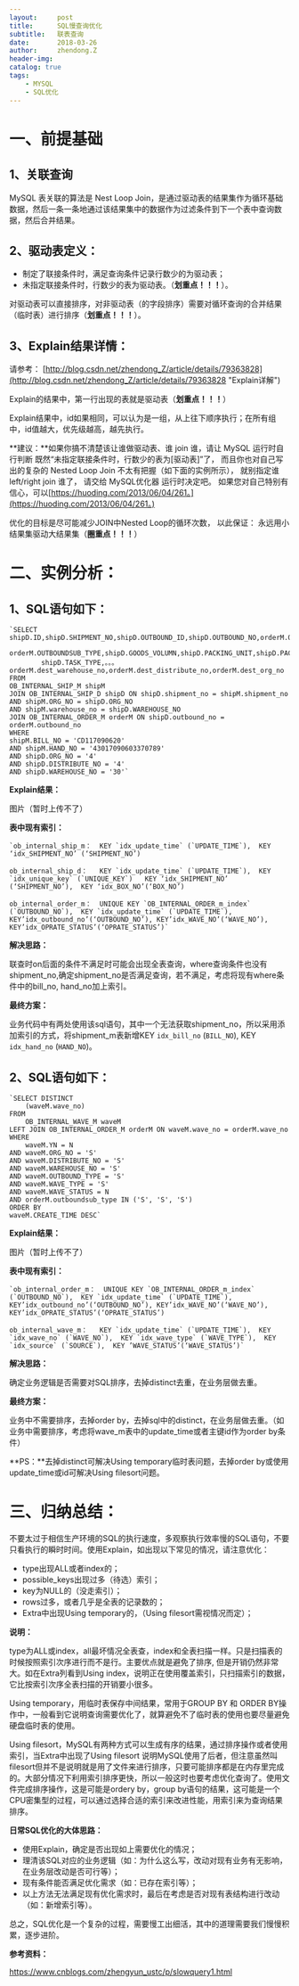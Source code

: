 ```yaml
---
layout:     post       
title:      SQL慢查询优化   
subtitle:   联表查询    
date:       2018-03-26      
author:     zhendong.Z      
header-img:                
catalog: true               
tags:                      
    - MYSQL
    - SQL优化
--- 
```

# 一、前提基础 #  
## 1、关联查询 ## 
MySQL 表关联的算法是 Nest Loop Join，是通过驱动表的结果集作为循环基础数据，然后一条一条地通过该结果集中的数据作为过滤条件到下一个表中查询数据，然后合并结果。
## 2、驱动表定义： ## 
- 制定了联接条件时，满足查询条件记录行数少的为驱动表；
- 未指定联接条件时，行数少的表为驱动表。（**划重点！！！**）。 

对驱动表可以直接排序，对非驱动表（的字段排序）需要对循环查询的合并结果（临时表）进行排序（**划重点！！！**）。
## 3、Explain结果详情： ##
请参考： [http://blog.csdn.net/zhendong_Z/article/details/79363828](http://blog.csdn.net/zhendong_Z/article/details/79363828 "Explain详解")

Explain的结果中，第一行出现的表就是驱动表（**划重点！！！**）

Explain结果中，id如果相同，可以认为是一组，从上往下顺序执行；在所有组中，id值越大，优先级越高，越先执行。

**建议：**如果你搞不清楚该让谁做驱动表、谁 join 谁，请让 MySQL 运行时自行判断
既然“未指定联接条件时，行数少的表为[驱动表]”了，
而且你也对自己写出的复杂的 Nested Loop Join 不太有把握（如下面的实例所示），
就别指定谁 left/right join 谁了，
请交给 MySQL优化器 运行时决定吧。
如果您对自己特别有信心，可以[https://huoding.com/2013/06/04/261。](https://huoding.com/2013/06/04/261。)

优化的目标是尽可能减少JOIN中Nested Loop的循环次数，
以此保证：
永远用小结果集驱动大结果集（**圈重点！！！**）
# 二、实例分析： #
## 1、SQL语句如下： ##
    `SELECT shipD.ID,shipD.SHIPMENT_NO,shipD.OUTBOUND_ID,shipD.OUTBOUND_NO,orderM.OUTBOUND_TYPE,
    		orderM.OUTBOUNDSUB_TYPE,shipD.GOODS_VOLUMN,shipD.PACKING_UNIT,shipD.PACKING_QTY,shipD.PICKTASK_ID,
    		shipD.TASK_TYPE,。。。orderM.dest_warehouse_no,orderM.dest_distribute_no,orderM.dest_org_no
	FROM
    OB_INTERNAL_SHIP_M shipM
	JOIN OB_INTERNAL_SHIP_D shipD ON shipD.shipment_no = shipM.shipment_no
	AND shipM.ORG_NO = shipD.ORG_NO
	AND shipM.warehouse_no = shipD.WAREHOUSE_NO
	JOIN OB_INTERNAL_ORDER_M orderM ON shipD.outbound_no = orderM.outbound_no
	WHERE
    shipM.BILL_NO = 'CD117090620'
	AND shipM.HAND_NO = '43017090603370789'
	AND shipD.ORG_NO = '4'
	AND shipD.DISTRIBUTE_NO = '4'
	AND shipD.WAREHOUSE_NO = '30'`
**Explain结果：**

图片（暂时上传不了）

**表中现有索引：**
    
	`ob_internal_ship_m：  KEY `idx_update_time` (`UPDATE_TIME`),  KEY ‘idx_SHIPMENT_NO’ (‘SHIPMENT_NO’)

	ob_internal_ship_d：   KEY `idx_update_time` (`UPDATE_TIME`),  KEY `idx_unique_key` (`UNIQUE_KEY`)   KEY ‘idx_SHIPMENT_NO’ (‘SHIPMENT_NO’),  KEY ‘idx_BOX_NO’(‘BOX_NO’)

	ob_internal_order_m：  UNIQUE KEY `OB_INTERNAL_ORDER_m_index` (`OUTBOUND_NO`),  KEY `idx_update_time` (`UPDATE_TIME`),  KEY’idx_outbound_no’(‘OUTBOUND_NO’), KEY’idx_WAVE_NO’(‘WAVE_NO’), KEY’idx_OPRATE_STATUS’(‘OPRATE_STATUS’)`
**解决思路：**

联查时on后面的条件不满足时可能会出现全表查询，where查询条件也没有shipment_no,确定shipment_no是否满足查询，若不满足，考虑将现有where条件中的bill_no, hand_no加上索引。

**最终方案：**

业务代码中有两处使用该sql语句，其中一个无法获取shipment_no，所以采用添加索引的方式，将shipment_m表新增KEY `idx_bill_no` (`BILL_NO`),  KEY `idx_hand_no` (`HAND_NO`)。
## 2、SQL语句如下： ##
    `SELECT DISTINCT
    	(waveM.wave_no)
	FROM
    	OB_INTERNAL_WAVE_M waveM
	LEFT JOIN OB_INTERNAL_ORDER_M orderM ON waveM.wave_no = orderM.wave_no
	WHERE
    	waveM.YN = N
	AND waveM.ORG_NO = 'S'
	AND waveM.DISTRIBUTE_NO = 'S'
	AND waveM.WAREHOUSE_NO = 'S'
	AND waveM.OUTBOUND_TYPE = 'S'
	AND waveM.WAVE_TYPE = 'S'
	AND waveM.WAVE_STATUS = N
	AND orderM.outboundsub_type IN ('S', 'S', 'S')
	ORDER BY
	waveM.CREATE_TIME DESC`
**Explain结果：**

图片（暂时上传不了）

**表中现有索引：**
    
	`ob_internal_order_m：  UNIQUE KEY `OB_INTERNAL_ORDER_m_index` (`OUTBOUND_NO`),  KEY `idx_update_time` (`UPDATE_TIME`),  KEY’idx_outbound_no’(‘OUTBOUND_NO’), KEY’idx_WAVE_NO’(‘WAVE_NO’), KEY’idx_OPRATE_STATUS’(‘OPRATE_STATUS’)

	ob_internal_wave_m：   KEY `idx_update_time` (`UPDATE_TIME`),  KEY `idx_wave_no` (`WAVE_NO`),  KEY `idx_wave_type` (`WAVE_TYPE`),  KEY `idx_source` (`SOURCE`),  KEY ’WAVE_STATUS’(‘WAVE_STATUS’)`
**解决思路：**

确定业务逻辑是否需要对SQL排序，去掉distinct去重，在业务层做去重。

**最终方案：**

业务中不需要排序，去掉order by，去掉sql中的distinct，在业务层做去重。（如业务中需要排序，考虑将wave_m表中的update_time或者主键id作为order by条件）

**PS：**去掉distinct可解决Using temporary临时表问题，去掉order by或使用update_time或id可解决Using filesort问题。

# 三、归纳总结： #
不要太过于相信生产环境的SQL的执行速度，多观察执行效率慢的SQL语句，不要只看执行的瞬时时间。使用Explain，如出现以下常见的情况，请注意优化：

- type出现ALL或者index的；
- possible_keys出现过多（待选）索引；
- key为NULL的（没走索引）；
- rows过多，或者几乎是全表的记录数的；
- Extra中出现Using temporary的，（Using filesort需视情况而定）；

**说明：**

type为ALL或index，all最坏情况全表查，index和全表扫描一样。只是扫描表的时候按照索引次序进行而不是行。主要优点就是避免了排序, 但是开销仍然非常大。如在Extra列看到Using index，说明正在使用覆盖索引，只扫描索引的数据，它比按索引次序全表扫描的开销要小很多。

Using temporary，用临时表保存中间结果，常用于GROUP BY 和 ORDER BY操作中，一般看到它说明查询需要优化了，就算避免不了临时表的使用也要尽量避免硬盘临时表的使用。

Using filesort，MySQL有两种方式可以生成有序的结果，通过排序操作或者使用索引，当Extra中出现了Using filesort 说明MySQL使用了后者，但注意虽然叫filesort但并不是说明就是用了文件来进行排序，只要可能排序都是在内存里完成的。大部分情况下利用索引排序更快，所以一般这时也要考虑优化查询了。使用文件完成排序操作，这是可能是ordery by，group by语句的结果，这可能是一个CPU密集型的过程，可以通过选择合适的索引来改进性能，用索引来为查询结果排序。

**日常SQL优化的大体思路：**

- 使用Explain，确定是否出现如上需要优化的情况；
- 理清该SQL对应的业务逻辑（如：为什么这么写，改动对现有业务有无影响，在业务层改动是否可行等）；
- 现有条件能否满足优化需求（如：已存在索引等）；
- 以上方法无法满足现有优化需求时，最后在考虑是否对现有表结构进行改动（如：新增索引等）。

总之，SQL优化是一个复杂的过程，需要慢工出细活，其中的道理需要我们慢慢积累，逐步进阶。

**参考资料：**

https://www.cnblogs.com/zhengyun_ustc/p/slowquery1.html